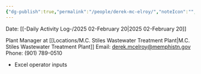 ```yaml
---
{"dg-publish":true,"permalink":"/people/derek-mc-elroy/","noteIcon":"","created":"2025-02-20T13:15:53.181-06:00"}
---
```


Date: [[-Daily Activity Log-/2025 02-February 20\|2025 02-February 20]]

Plant Manager at [[Locations/M.C. Stiles Wastewater Treatment Plant\|M.C. Stiles Wastewater Treatment Plant]]
Email: derek.mcelroy@memphistn.gov
Phone: (901) 789-0510

- Excel operator inputs